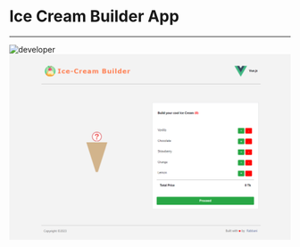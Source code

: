 # Ice Cream Builder App
---
![developer](https://img.shields.io/badge/Developed%20By%20%3A-Rabbani%20Khan-red)
![](SS/Ice-Cream-Builder.png)
